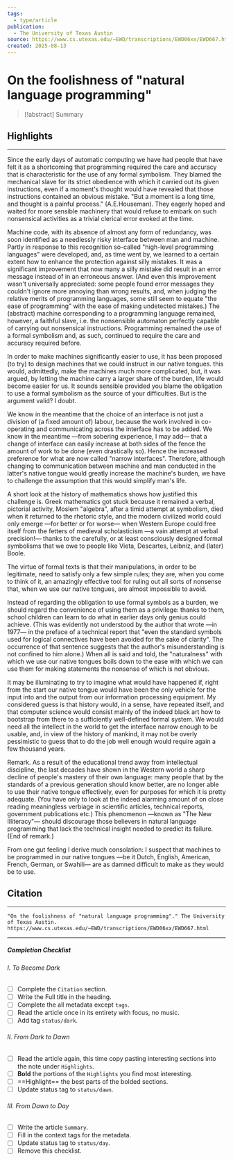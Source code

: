 ```yaml
---
tags:
  - type/article
publication:
  - The University of Texas Austin
source: https://www.cs.utexas.edu/~EWD/transcriptions/EWD06xx/EWD667.html
created: 2025-08-13
---
```

# On the foolishness of "natural language programming"

> [!abstract] Summary
## Highlights
---
Since the early days of automatic computing we have had people that have felt it as a shortcoming that programming required the care and accuracy that is characteristic for the use of any formal symbolism. They blamed the mechanical slave for its strict obedience with which it carried out its given instructions, even if a moment's thought would have revealed that those instructions contained an obvious mistake. "But a moment is a long time, and thought is a painful process." (A.E.Houseman). They eagerly hoped and waited for more sensible machinery that would refuse to embark on such nonsensical activities as a trivial clerical error evoked at the time.

Machine code, with its absence of almost any form of redundancy, was soon identified as a needlessly risky interface between man and machine. Partly in response to this recognition so-called "high-level programming languages" were developed, and, as time went by, we learned to a certain extent how to enhance the protection against silly mistakes. It was a significant improvement that now many a silly mistake did result in an error message instead of in an erroneous answer. (And even this improvement wasn't universally appreciated: some people found error messages they couldn't ignore more annoying than wrong results, and, when judging the relative merits of programming languages, some still seem to equate "the ease of programming" with the ease of making undetected mistakes.) The (abstract) machine corresponding to a programming language remained, however, a faithful slave, i.e. the nonsensible automaton perfectly capable of carrying out nonsensical instructions. Programming remained the use of a formal symbolism and, as such, continued to require the care and accuracy required before.

In order to make machines significantly easier to use, it has been proposed (to try) to design machines that we could instruct in our native tongues. this would, admittedly, make the machines much more complicated, but, it was argued, by letting the machine carry a larger share of the burden, life would become easier for us. It sounds sensible provided you blame the obligation to use a formal symbolism as the source of your difficulties. But is the argument valid? I doubt.

We know in the meantime that the choice of an interface is not just a division of (a fixed amount of) labour, because the work involved in co-operating and communicating across the interface has to be added. We know in the meantime —from sobering experience, I may add— that a change of interface can easily increase at both sides of the fence the amount of work to be done (even drastically so). Hence the increased preference for what are now called "narrow interfaces". Therefore, although changing to communication between machine and man conducted in the latter's native tongue would greatly increase the machine's burden, we have to challenge the assumption that this would simplify man's life.

A short look at the history of mathematics shows how justified this challenge is. Greek mathematics got stuck because it remained a verbal, pictorial activity, Moslem "algebra", after a timid attempt at symbolism, died when it returned to the rhetoric style, and the modern civilized world could only emerge —for better or for worse— when Western Europe could free itself from the fetters of medieval scholasticism —a vain attempt at verbal precision!— thanks to the carefully, or at least consciously designed formal symbolisms that we owe to people like Vieta, Descartes, Leibniz, and (later) Boole.

The virtue of formal texts is that their manipulations, in order to be legitimate, need to satisfy only a few simple rules; they are, when you come to think of it, an amazingly effective tool for ruling out all sorts of nonsense that, when we use our native tongues, are almost impossible to avoid.

Instead of regarding the obligation to use formal symbols as a burden, we should regard the convenience of using them as a privilege: thanks to them, school children can learn to do what in earlier days only genius could achieve. (This was evidently not understood by the author that wrote —in 1977— in the preface of a technical report that "even the standard symbols used for logical connectives have been avoided for the sake of clarity". The occurrence of that sentence suggests that the author's misunderstanding is not confined to him alone.) When all is said and told, the "naturalness" with which we use our native tongues boils down to the ease with which we can use them for making statements the nonsense of which is not obvious.

It may be illuminating to try to imagine what would have happened if, right from the start our native tongue would have been the only vehicle for the input into and the output from our information processing equipment. My considered guess is that history would, in a sense, have repeated itself, and that computer science would consist mainly of the indeed black art how to bootstrap from there to a sufficiently well-defined formal system. We would need all the intellect in the world to get the interface narrow enough to be usable, and, in view of the history of mankind, it may not be overly pessimistic to guess that to do the job well enough would require again a few thousand years.

Remark. As a result of the educational trend away from intellectual discipline, the last decades have shown in the Western world a sharp decline of people's mastery of their own language: many people that by the standards of a previous generation should know better, are no longer able to use their native tongue effectively, even for purposes for which it is pretty adequate. (You have only to look at the indeed alarming amount of on close reading meaningless verbiage in scientific articles, technical reports, government publications etc.) This phenomenon —known as "The New Illiteracy"— should discourage those believers in natural language programming that lack the technical insight needed to predict its failure. (End of remark.)

From one gut feeling I derive much consolation: I suspect that machines to be programmed in our native tongues —be it Dutch, English, American, French, German, or Swahili— are as damned difficult to make as they would be to use.

## Citation
---
```
"On the foolishness of "natural language programming"." The University of Texas Austin. https://www.cs.utexas.edu/~EWD/transcriptions/EWD06xx/EWD667.html
```
---
##### Completion Checklist
###### I. To Become Dark
- [ ] Complete the `Citation` section.
- [ ] Write the Full title in the heading.
- [ ] Complete the all metadata except `tags`.
- [ ] Read the article once in its entirety with focus, no music.
- [ ] Add tag `status/dark`.
###### II. From Dark to Dawn
- [ ] Read the article again, this time copy pasting interesting sections into the note under `Highlights`.
- [ ] **Bold** the portions of the `Highlights` you find most interesting.
- [ ] ==Highlight== the best parts of the bolded sections.
- [ ] Update status tag to `status/dawn`.
###### III. From Dawn to Day
- [ ] Write the article `Summary`.
- [ ] Fill in the context tags for the metadata.
- [ ] Update status tag to `status/day`.
- [ ] Remove this checklist.
